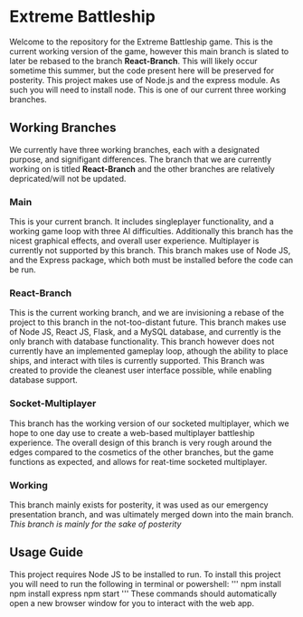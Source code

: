 # Extreme Battleship
Welcome to the repository for the Extreme Battleship game. This is the current working version of the game, however this main branch is slated to later be rebased to the branch **React-Branch**. This will likely occur sometime this summer, but the code present here will be preserved for posterity. This project makes use of Node.js and the express module. As such you will need to install node. This is one of our current three working branches.

## Working Branches
We currently have three working branches, each with a designated purpose, and signifigant differences. The branch that we are currently working on is titled **React-Branch** and the other branches are relatively depricated/will not be updated.
### Main
This is your current branch. It includes singleplayer functionality, and a working game loop with three AI difficulties. Additionally this branch has the nicest graphical effects, and overall user experience. Multiplayer is currently not supported by this branch. This branch makes use of Node JS, and the Express package, which both must be installed before the code can be run.  

### React-Branch
This is the current working branch, and we are invisioning a rebase of the project to this branch in the not-too-distant future. This branch makes use of Node JS, React JS, Flask, and a MySQL database, and currently is the only branch with database functionality. This branch however does not currently have an implemented gameplay loop, athough the ability to place ships, and interact with tiles is currently supported. This Branch was created to provide the cleanest user interface possible, while enabling database support.

### Socket-Multiplayer
This branch has the working version of our socketed multiplayer, which we hope to one day use to create a web-based multiplayer battleship experience. The overall design of this branch is very rough around the edges compared to the cosmetics of the other branches, but the game functions as expected, and allows for reat-time socketed multiplayer.

### Working
This branch mainly exists for posterity, it was used as our emergency presentation branch, and was ultimately merged down into the main branch. *This branch is mainly for the sake of posterity*

## Usage Guide
This project requires Node JS to be installed to run. To install this project you will need to run the following in terminal or powershell:
'''
npm install
npm install express
npm start
'''
These commands should automatically open a new browser window for you to interact with the web app.
